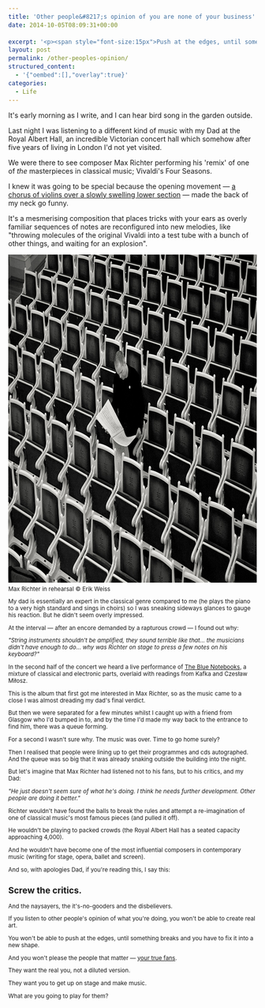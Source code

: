 ```yaml
---
title: 'Other people&#8217;s opinion of you are none of your business'
date: 2014-10-05T08:09:31+00:00

excerpt: '<p><span style="font-size:15px">Push at the edges, until something breaks and you have to fix it into a new shape.</span></p>'
layout: post
permalink: /other-peoples-opinion/
structured_content:
  - '{"oembed":[],"overlay":true}'
categories:
  - Life
---
```

It's early morning as I write, and I can hear bird song in the garden outside.

Last night I was listening to a different kind of music with my Dad at the Royal Albert Hall, an incredible Victorian concert hall which somehow after five years of living in London I'd not yet visited.

We were there to see composer Max Richter performing his 'remix' of one of <em>the</em> masterpieces in classical music; Vivaldi's Four Seasons.

I knew it was going to be special because the opening movement — <a href="https://www.youtube.com/watch?v=g3fOVDTg9pU#t=78">a chorus of violins over a slowly swelling lower section</a> — made the back of my neck go funny.

It's a mesmerising composition that places tricks with your ears as overly familiar sequences of notes are reconfigured into new melodies, like "throwing molecules of the original Vivaldi into a test tube with a bunch of other things, and waiting for an explosion".

<img src="/media/max-richter-rehersal.jpg" alt="" width="1000" height="665" class="size-full wp-image-1944" />
<small>Max Richter in rehearsal © Erik Weiss</smalll>

My dad is essentially an expert in the classical genre compared to me (he plays the piano to a very high standard and sings in choirs) so I was sneaking sideways glances to gauge his reaction. But he didn't seem overly impressed.&nbsp;

At the interval — after an encore demanded by a rapturous crowd — I found out why:

<em>"String instruments shouldn't be amplified, they sound terrible like that... the musicians didn't have enough to do... why was Richter on stage to press a few notes on his keyboard?"</em>

In the second half of the concert we heard a live performance of <a href="http://www.amazon.co.uk/dp/B00JOCXMDC?tag=greig-21">The Blue Notebooks</a>, a mixture of classical and electronic parts, overlaid with readings from Kafka and Czesław Miłosz.

This is the album that first got me interested in Max Richter, so as the music came to a close I was almost dreading my dad's final verdict.

But then we were separated for a few minutes whilst I caught up with a friend from Glasgow who I'd bumped in to, and by the time I'd made my way back to the entrance to find him, there was a queue forming.

For a second I wasn't sure why. The music was over. Time to go home surely?

Then I realised that people were lining up to get their programmes and cds autographed. And the queue was so big that it was already snaking outside the building into the night.

But let's imagine that Max Richter had listened not to his fans, but to his critics, and my Dad:

<em>"He just doesn't seem sure of what he's doing. I think he needs further development. Other people are doing it better." &nbsp;</em>

Richter wouldn't have found the balls to break the rules and attempt a re-imagination of one of classical music's most famous pieces (and pulled it off).

He wouldn't be playing to packed crowds (the Royal Albert Hall has a seated capacity approaching 4,000).

And he wouldn't have become one of the most influential composers in contemporary music (writing for stage, opera, ballet and screen).

And so, with apologies Dad, if you're reading this, I say this:</p>

<h2>Screw the critics.</h2>

And the naysayers, the it's-no-gooders and the disbelievers.&nbsp;

If you listen to other people's opinion of what you're doing, you won't be able to create real art.

You won't be able to push at the edges, until something breaks and you have to fix it into a new shape.

And you won't please the people that matter — <a href="http://kk.org/thetechnium/2008/03/1000-true-fans/">your true fans</a>.&nbsp;

They want the real you, not a diluted version.

They want you to get up on stage and make music.

What are you going to play for them?